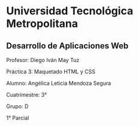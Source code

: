 # Universidad Tecnológica Metropolitana

## Desarrollo de Aplicaciones Web

Profesor: Diego Iván May Tuz

Práctica 3: Maquetado HTML y CSS

Alumno: Angélica Leticia Mendoza Segura

Cuatrimestre: 3°

Grupo: D

1° Parcial